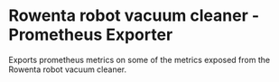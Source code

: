 # Rowenta robot vacuum cleaner - Prometheus Exporter

Exports prometheus metrics on some of the metrics exposed from the Rowenta robot vacuum cleaner.
